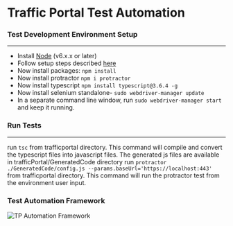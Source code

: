 # Traffic Portal Test Automation 

### Test Development Environment Setup
---
* Install [Node](http://nodejs.org) (v6.x.x or later)
* Follow setup steps described [here](http://www.protractortest.org/#/tutorial#setup)
* Now install packages: `npm install`
* Now install protractor `npm i protractor`
* Now install typescript `npm install typescript@3.6.4 -g`
* Now install selenium standalone- `sudo webdriver-manager update`
* In a separate command line window, run `sudo webdriver-manager start` and keep it running.

### Run Tests
---
run `tsc` from trafficportal directory. This command will compile and convert the typescript files into javascript files. The generated js files are available in trafficPortal/GeneratedCode directory
run `protractor ./GeneratedCode/config.js --params.baseUrl='https://localhost:443'` from trafficportal directory. This command will run the protractor test from the environment user input.


### Test Automation Framework
![TP Automation Framework](/trafficportal/tp-framework.png)
